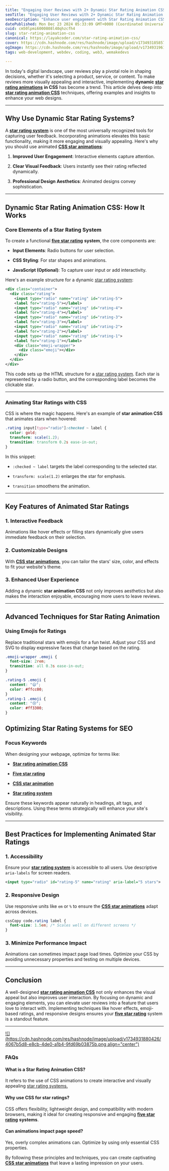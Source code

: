 ```yaml
---
title: "Engaging User Reviews with 2+ Dynamic Star Rating Animation CSS Effects"
seoTitle: "Engaging User Reviews with 2+ Dynamic Star Rating Animation CSS Effect"
seoDescription: "Enhance user engagement with Star Rating Animation CSS. Learn to implement visually appealing star ratings for a more interactive experience."
datePublished: Mon Dec 23 2024 05:33:09 GMT+0000 (Coordinated Universal Time)
cuid: cm50lpmi6000808l40qhzcfh4
slug: star-rating-animation-css
canonical: https://layakcoder.com/star-rating-animation-css/
cover: https://cdn.hashnode.com/res/hashnode/image/upload/v1734931858572/63a43f07-e959-4d33-bd50-cd1b61b7137d.png
ogImage: https://cdn.hashnode.com/res/hashnode/image/upload/v1734931961508/e32895a1-70db-4843-bd79-987d80fe8265.png
tags: web-development, webdev, coding, web3, wemakedevs

---
```


In today's digital landscape, user reviews play a pivotal role in shaping decisions, whether it's selecting a product, service, or content. To make reviews more visually appealing and interactive, implementing **dynamic** [**star rating animations**](https://layakcoder.com/five-star-rating/) **in CSS** has become a trend. This article delves deep into [**star rating animation CSS**](https://layakcoder.com/star-rating-animation-css/) techniques, offering examples and insights to enhance your web designs.

---

## Why Use Dynamic Star Rating Systems?

A [**star rating system**](https://layakcoder.com/star-rating-system/) is one of the most universally recognized tools for capturing user feedback. Incorporating animations elevates this basic functionality, making it more engaging and visually appealing. Here's why you should use animated [**CSS star animations**](https://layakcoder.com/star-rating-system/):

1. **Improved User Engagement**: Interactive elements capture attention.
    
2. **Clear Visual Feedback**: Users instantly see their rating reflected dynamically.
    
3. **Professional Design Aesthetics**: Animated designs convey sophistication.
    

---

## Dynamic Star Rating Animation CSS: How It Works

### **Core Elements of a Star Rating System**

To create a functional [**five star rating**](https://layakcoder.com/five-star-rating/) **system**, the core components are:

* **Input Elements**: Radio buttons for user selection.
    
* **CSS Styling**: For star shapes and animations.
    
* **JavaScript (Optional)**: To capture user input or add interactivity.
    

Here's an example structure for a dynamic [star rating system](https://layakcoder.com/star-rating-system/):

```xml
<div class="container">
  <div class="rating">
    <input type="radio" name="rating" id="rating-5">
    <label for="rating-5"></label>
    <input type="radio" name="rating" id="rating-4">
    <label for="rating-4"></label>
    <input type="radio" name="rating" id="rating-3">
    <label for="rating-3"></label>
    <input type="radio" name="rating" id="rating-2">
    <label for="rating-2"></label>
    <input type="radio" name="rating" id="rating-1">
    <label for="rating-1"></label>
    <div class="emoji-wrapper">
      <div class="emoji"></div>
    </div>
  </div>
</div>

```

This code sets up the HTML structure for a [star rating system](https://layakcoder.com/star-rating-system/). Each star is represented by a radio button, and the corresponding label becomes the clickable star.

---

### **Animating Star Ratings with CSS**

CSS is where the magic happens. Here's an example of **star animation CSS** that animates stars when hovered:

```css
.rating input[type="radio"]:checked ~ label {
  color: gold;
  transform: scale(1.2);
  transition: transform 0.2s ease-in-out;
}
```

In this snippet:

* `:checked ~ label` targets the label corresponding to the selected star.
    
* `transform: scale(1.2)` enlarges the star for emphasis.
    
* `transition` smoothens the animation.
    

---

## Key Features of Animated Star Ratings

### 1\. **Interactive Feedback**

Animations like hover effects or filling stars dynamically give users immediate feedback on their selection.

### 2\. **Customizable Designs**

With [**CSS star animations**](https://layakcoder.com/star-rating-system/), you can tailor the stars' size, color, and effects to fit your website's theme.

### 3\. **Enhanced User Experience**

Adding a dynamic **star animation CSS** not only improves aesthetics but also makes the interaction enjoyable, encouraging more users to leave reviews.

---

## Advanced Techniques for Star Rating Animation

### **Using Emojis for Ratings**

Replace traditional stars with emojis for a fun twist. Adjust your CSS and SVG to display expressive faces that change based on the rating.

```css
.emoji-wrapper .emoji {
  font-size: 2rem;
  transition: all 0.3s ease-in-out;
}

.rating-5 .emoji {
  content: "😃";
  color: #ffcc00;
}
.rating-1 .emoji {
  content: "😢";
  color: #ff3300;
}
```

## Optimizing Star Rating Systems for SEO

### **Focus Keywords**

When designing your webpage, optimize for terms like:

* [**Star rating animation CSS**](https://layakcoder.com/star-rating-animation-css/)
    
* [**Five star rating**](https://layakcoder.com/five-star-rating/)
    
* [**CSS star animation**](https://layakcoder.com/star-rating-system/)
    
* [**Star rating system**](https://layakcoder.com/star-rating-system/)
    

Ensure these keywords appear naturally in headings, alt tags, and descriptions. Using these terms strategically will enhance your site's visibility.

---

## Best Practices for Implementing Animated Star Ratings

### 1\. **Accessibility**

Ensure your [**star rating system**](https://layakcoder.com/star-rating-system/) is accessible to all users. Use descriptive `aria-labels` for screen readers.

```xml
<input type="radio" id="rating-5" name="rating" aria-label="5 stars">
```

### 2\. **Responsive Design**

Use responsive units like `em` or `%` to ensure the [**CSS star animations**](https://layakcoder.com/star-rating-system/) adapt across devices.

```css
cssCopy code.rating label {
  font-size: 1.5em; /* Scales well on different screens */
}
```

### 3\. **Minimize Performance Impact**

Animations can sometimes impact page load times. Optimize your CSS by avoiding unnecessary properties and testing on multiple devices.

---

## Conclusion

A well-designed [**star rating animation CSS**](https://layakcoder.com/star-rating-animation-css/) not only enhances the visual appeal but also improves user interaction. By focusing on dynamic and engaging elements, you can elevate user reviews into a feature that users love to interact with. Implementing techniques like hover effects, emoji-based ratings, and responsive designs ensures your [**five star rating**](https://layakcoder.com/five-star-rating/) system is a standout feature.

---

[![](https://cdn.hashnode.com/res/hashnode/image/upload/v1734931880426/4067b5d8-e8cb-4de0-a1b4-9fd69b03875b.png align="center")](https://layakcoder.com/star-rating-animation-css/)

### FAQs

#### **What is a Star Rating Animation CSS?**

It refers to the use of CSS animations to create interactive and visually appealing [star rating systems.](https://layakcoder.com/star-rating-system/)

#### **Why use CSS for star ratings?**

CSS offers flexibility, lightweight design, and compatibility with modern browsers, making it ideal for creating responsive and engaging [**five star rating**](https://layakcoder.com/five-star-rating/) **systems**.

#### **Can animations impact page speed?**

Yes, overly complex animations can. Optimize by using only essential CSS properties.

By following these principles and techniques, you can create captivating [**CSS star animations**](https://layakcoder.com/star-rating-system/) that leave a lasting impression on your users.